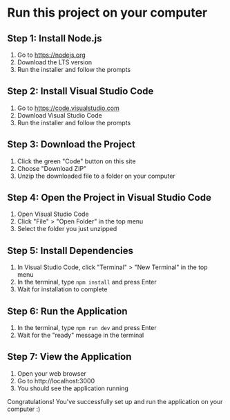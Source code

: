# Run this project on your computer

## Step 1: Install Node.js
1. Go to https://nodejs.org
2. Download the LTS version
3. Run the installer and follow the prompts

## Step 2: Install Visual Studio Code
1. Go to https://code.visualstudio.com
2. Download Visual Studio Code
3. Run the installer and follow the prompts

## Step 3: Download the Project
1. Click the green "Code" button on this site
2. Choose "Download ZIP"
3. Unzip the downloaded file to a folder on your computer

## Step 4: Open the Project in Visual Studio Code
1. Open Visual Studio Code
2. Click "File" > "Open Folder" in the top menu
3. Select the folder you just unzipped

## Step 5: Install Dependencies
1. In Visual Studio Code, click "Terminal" > "New Terminal" in the top menu
2. In the terminal, type `npm install` and press Enter
3. Wait for installation to complete

## Step 6: Run the Application
1. In the terminal, type `npm run dev` and press Enter
2. Wait for the "ready" message in the terminal

## Step 7: View the Application
1. Open your web browser
2. Go to http://localhost:3000
3. You should see the application running

Congratulations! You've successfully set up and run the application on your computer :) 